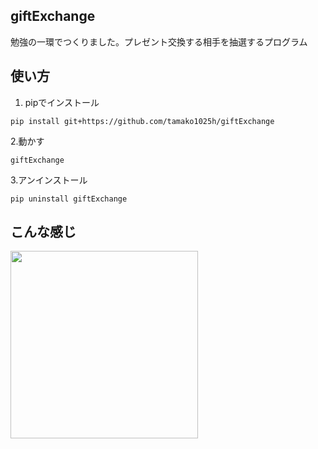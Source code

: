 ## giftExchange
勉強の一環でつくりました。プレゼント交換する相手を抽選するプログラム
## 使い方
1. pipでインストール
```
pip install git+https://github.com/tamako1025h/giftExchange
```
2.動かす
```
giftExchange
```
3.アンインストール
```
pip uninstall giftExchange
```
## こんな感じ
<img src="https://user-images.githubusercontent.com/117996152/209657599-b23534cb-5ce2-4371-a247-e0b7fabca110.png" width="300px">

